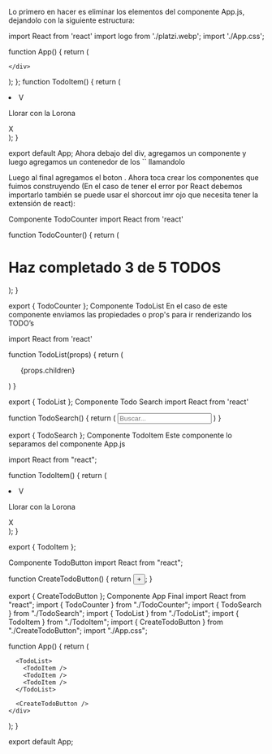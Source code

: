 Lo primero en hacer es eliminar los elementos del componente App.js, dejandolo con la siguiente estructura:

import React from 'react'
import logo from './platzi.webp';
import './App.css';

function App() {
  return (
    <div className="App">
    <TodoItem />
    <TodoItem />
    <TodoItem />
      
    </div>
  );
};
function TodoItem() {
  return (
    <li>
      <span>V</span>
      <p>Llorar con la Lorona</p>
      <span>X</span>
    </li>
  );
}

export default App;
Ahora debajo del div, agregamos un componente <TodoCounter />
<TodoSearch /> y luego agregamos un contenedor de los `` llamandolo

  <TodoItem />
  <TodoItem />
  <TodoItem />
<TodoList/>
Luego al final agregamos el boton <CreateTodoButton />.
Ahora toca crear los componentes que fuimos construyendo (En el caso de tener el error por React debemos importarlo también se puede usar el shorcout imr ojo que necesita tener la extensión de react):

Componente TodoCounter
import React from 'react'

function TodoCounter() {
  return (
    <h1>Haz completado 3 de 5 TODOS</h1>
  );
}

export { TodoCounter };
Componente TodoList
En el caso de este componente enviamos las propiedades o prop's para ir renderizando los TODO’s

import React from 'react'

function TodoList(props) {
  return (
    <ul>
      {props.children}
    </ul>
  )
}

export { TodoList };
Componente Todo Search
import React from 'react'

function TodoSearch() {
  return (
    <input placeholder="Buscar..." />
  )
}

export { TodoSearch };
Componente TodoItem
Este componente lo separamos del componente App.js

import React from "react";

function TodoItem() {
  return (
    <li>
      <span>V</span>
      <p>Llorar con la Lorona</p>
      <span>X</span>
    </li>
  );
}

export { TodoItem };

Componente TodoButton
import React from "react";

function CreateTodoButton() {
  return <button>+</button>;
}

export { CreateTodoButton };
Componente App Final
import React from "react";
import { TodoCounter } from "./TodoCounter";
import { TodoSearch } from "./TodoSearch";
import { TodoList } from "./TodoList";
import { TodoItem } from "./TodoItem";
import { CreateTodoButton } from "./CreateTodoButton";
import "./App.css";

function App() {
  return (
    <div className="App">
      <TodoCounter />
      <TodoSearch />

      <TodoList>
        <TodoItem />
        <TodoItem />
        <TodoItem />
      </TodoList>

      <CreateTodoButton />
    </div>
  );
}


export default App;